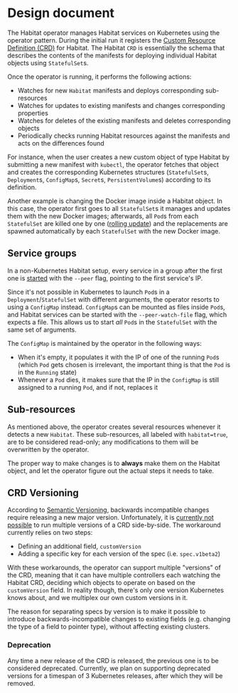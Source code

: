 # Design document

The Habitat operator manages Habitat services on Kubernetes using the operator
pattern. During the initial run it registers the [Custom Resource Definition
(CRD)][crd] for Habitat. The Habitat `CRD` is essentially the schema that
describes the contents of the manifests for deploying individual Habitat objects
using `StatefulSet`s.

Once the operator is running, it performs the following actions:

* Watches for new `Habitat` manifests and deploys corresponding sub-resources
* Watches for updates to existing manifests and changes corresponding properties
* Watches for deletes of the existing manifests and deletes corresponding
  objects
* Periodically checks running Habitat resources against the manifests and acts
  on the differences found

For instance, when the user creates a new custom object of type Habitat by
submitting a new manifest with `kubectl`, the operator fetches that object and
creates the corresponding Kubernetes structures (`StatefulSet`s, `Deployment`s,
`ConfigMap`s, `Secret`s, `PersistentVolume`s) according to its definition.

Another example is changing the Docker image inside a Habitat object. In this
case, the operator first goes to all `StatefulSet`s it manages and updates them
with the new Docker images; afterwards, all `Pod`s from each `StatefulSet` are
killed one by one ([rolling update][rolling]) and the replacements are spawned
automatically by each `StatefulSet` with the new Docker image.

## Service groups

In a non-Kubernetes Habitat setup, every service in a group after the first one
is [started][hab-sg] with the `--peer` flag, pointing to the first service's IP.

Since it's not possible in Kubernetes to launch `Pod`s in a
`Deployment`/`StatefulSet` with different arguments, the operator resorts to
using a `ConfigMap` instead.  `ConfigMap`s can be mounted as files inside
`Pod`s, and Habitat services can be started with the `--peer-watch-file` flag,
which expects a file.  This allows us to start *all* `Pod`s in the `StatefulSet`
with the same set of arguments.

The `ConfigMap` is maintained by the operator in the following ways:

* When it's empty, it populates it with the IP of one of the running `Pod`s
(which `Pod` gets chosen is irrelevant, the important thing is that
the `Pod` is in the `Running` state)
* Whenever a `Pod` dies, it makes sure that the IP in the `ConfigMap` is still
assigned to a running `Pod`, and if not, replaces it

## Sub-resources

As mentioned above, the operator creates several resources whenever it detects a
new `Habitat`. These sub-resources, all labeled with `habitat=true`, are to be
considered read-only; any modifications to them will be overwritten by the
operator.

The proper way to make changes is to **always** make them on the Habitat object,
and let the operator figure out the actual steps it needs to take.

## CRD Versioning

According to [Semantic Versioning][semver], backwards incompatible changes require
releasing a new major version. Unfortunately, it is [currently not
possible][crd-vers] to run multiple versions of a CRD side-by-side. The
workaround currently relies on two steps:

* Defining an additional field, `customVersion`
* Adding a specific key for each version of the spec (i.e. `spec.v1beta2`)

With these workarounds, the operator can support multiple "versions" of the CRD,
meaning that it can have multiple controllers each watching the Habitat CRD,
deciding which objects to operate on based on the `customVersion` field. In
reality though, there's only one version Kubernetes knows about, and we
multiplex our own custom versions in it.

The reason for separating specs by version is to make it possible to introduce
backwards-incompatible changes to existing fields (e.g. changing the type of a
field to pointer type), without affecting existing clusters.

### Deprecation

Any time a new release of the CRD is released, the previous one is to be
considered deprecated. Currently, we plan on supporting deprecated versions for
a timespan of 3 Kubernetes releases, after which they will be removed.

[crd]: https://kubernetes.io/docs/concepts/api-extension/custom-resources/#customresourcedefinitions
[rolling]: https://kubernetes.io/docs/concepts/workloads/controllers/statefulset/#rolling-updates
[crd-vers]: https://github.com/kubernetes/kubernetes/pull/60113/
[semver]: https://semver.org/
[hab-sg]: https://www.habitat.sh/docs/using-habitat/#service-groups
